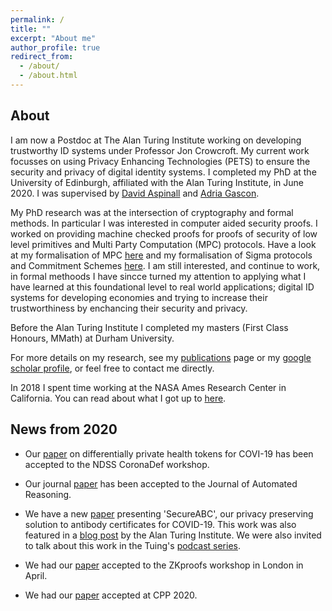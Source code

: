 ```yaml
---
permalink: /
title: ""
excerpt: "About me"
author_profile: true
redirect_from: 
  - /about/
  - /about.html
---
```


## About

I am now a Postdoc at The Alan Turing Institute working on developing trustworthy ID systems under Professor Jon Crowcroft. My current work focusses on using Privacy Enhancing Technologies (PETS) to ensure the security and privacy of digital identity systems. I completed my PhD at the University of Edinburgh, affiliated with the Alan Turing Institute, in June 2020. I was supervised by [David Aspinall](http://homepages.inf.ed.ac.uk/da/) and [Adria Gascon](https://www.lsi.upc.edu/~agascon/). 

My PhD research was at the intersection of cryptography and formal methods. In particular I was interested in computer aided security proofs. I worked on providing machine checked proofs for proofs of security of low level primitives and Multi Party Computation (MPC) protocols. Have a look at my formalisation of MPC [here](https://www.isa-afp.org/entries/Multi_Party_Computation.html) and my formalisation of Sigma protocols and Commitment Schemes [here](https://www.isa-afp.org/entries/Sigma_Commit_Crypto.html). I am still interested, and continue to work, in formal methoods I have sincce turned my attention to applying what I have learned at this foundational level to real world applications; digital ID systems for developing economies and trying to increase their trustworthiness by enchancing their security and privacy.

Before the Alan Turing Institute I completed my masters (First Class Honours, MMath) at Durham University. 

For more details on my research, see my [publications](https://davetbutler.github.io/publications/) page or my [google scholar profile](https://scholar.google.com/citations?user=b-9lOqgAAAAJ&hl=en&oi=sra), or feel free to contact me directly.

In 2018 I spent time working at the NASA Ames Research Center in California. You can read about what I got up to [here](https://www.turing.ac.uk/blog/turing-phd-student-david-butler-interns-nasa-analysing-safety-unmanned-aircraft).

## News from 2020

* Our [paper](https://arxiv.org/pdf/2006.14329.pdf) on differentially private health tokens for COVI-19 has been accepted to the NDSS CoronaDef workshop. 

* Our journal [paper](https://eprint.iacr.org/2019/1185.pdf) has been accepted to the Journal of Automated Reasoning.

* We have a new [paper](https://arxiv.org/pdf/2005.11833.pdf) presenting 'SecureABC', our privacy preserving solution to antibody certificates for COVID-19. This work was also featured in a [blog post](https://www.turing.ac.uk/blog/turing-researchers-work-ensure-security-and-privacy-covid-19-immunity-passports) by the Alan Turing Institute. We were also invited to talk about this work in the Tuing's [podcast series](https://www.turing.ac.uk/news/turing-podcast).

* We had our [paper](https://eprint.iacr.org/2019/1185.pdf) accepted to the ZKproofs workshop in London in April.

* We had our [paper](https://eprint.iacr.org/2019/1449.pdf) accepted at CPP 2020. 


